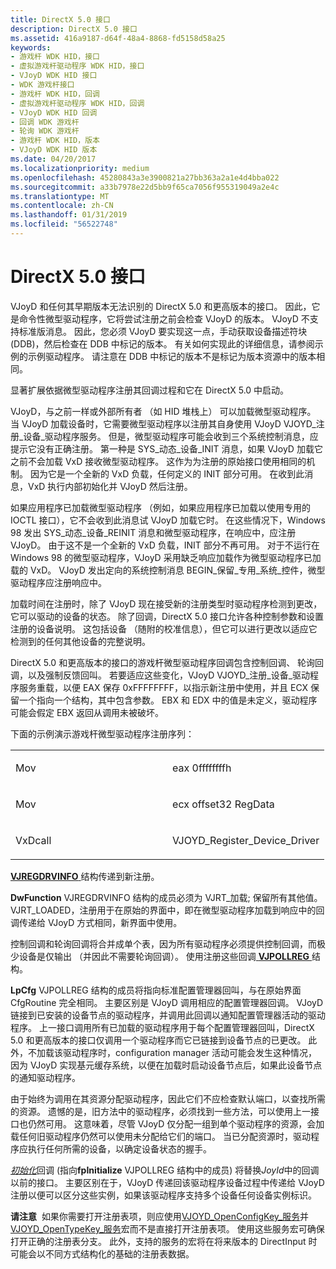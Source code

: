 ```yaml
---
title: DirectX 5.0 接口
description: DirectX 5.0 接口
ms.assetid: 416a9187-d64f-48a4-8868-fd5158d58a25
keywords:
- 游戏杆 WDK HID，接口
- 虚拟游戏杆驱动程序 WDK HID，接口
- VJoyD WDK HID 接口
- WDK 游戏杆接口
- 游戏杆 WDK HID，回调
- 虚拟游戏杆驱动程序 WDK HID，回调
- VJoyD WDK HID 回调
- 回调 WDK 游戏杆
- 轮询 WDK 游戏杆
- 游戏杆 WDK HID，版本
- VJoyD WDK HID 版本
ms.date: 04/20/2017
ms.localizationpriority: medium
ms.openlocfilehash: 45280843a3e3900821a27bb363a2a1e4d4bba022
ms.sourcegitcommit: a33b7978e22d5bb9f65ca7056f955319049a2e4c
ms.translationtype: MT
ms.contentlocale: zh-CN
ms.lasthandoff: 01/31/2019
ms.locfileid: "56522748"
---
```

#  <a name="directx-50-interface"></a>DirectX 5.0 接口





VJoyD 和任何其早期版本无法识别的 DirectX 5.0 和更高版本的接口。 因此，它是命令性微型驱动程序，它将尝试注册之前会检查 VJoyD 的版本。 VJoyD 不支持标准版消息。 因此，您必须 VJoyD 要实现这一点，手动获取设备描述符块 (DDB)，然后检查在 DDB 中标记的版本。 有关如何实现此的详细信息，请参阅示例的示例驱动程序。 请注意在 DDB 中标记的版本不是标记为版本资源中的版本相同。

显著扩展依据微型驱动程序注册其回调过程和它在 DirectX 5.0 中启动。

VJoyD，与之前一样或外部所有者 （如 HID 堆栈上） 可以加载微型驱动程序。 当 VJoyD 加载设备时，它需要微型驱动程序以注册其自身使用 VJoyD VJOYD\_注册\_设备\_驱动程序服务。 但是，微型驱动程序可能会收到三个系统控制消息，应提示它没有正确注册。 第一种是 SYS\_动态\_设备\_INIT 消息，如果 VJoyD 加载它之前不会加载 VxD 接收微型驱动程序。 这作为为注册的原始接口使用相同的机制。 因为它是一个全新的 VxD 负载，任何定义的 INIT 部分可用。 在收到此消息，VxD 执行内部初始化并 VJoyD 然后注册。

如果应用程序已加载微型驱动程序 （例如，如果应用程序已加载以使用专用的 IOCTL 接口），它不会收到此消息试 VJoyD 加载它时。 在这些情况下，Windows 98 发出 SYS\_动态\_设备\_REINIT 消息和微型驱动程序，在响应中，应注册 VJoyD。 由于这不是一个全新的 VxD 负载，INIT 部分不再可用。 对于不运行在 Windows 98 的微型驱动程序，VJoyD 采用缺乏响应加载作为微型驱动程序已加载的 VxD。 VJoyD 发出定向的系统控制消息 BEGIN\_保留\_专用\_系统\_控件，微型驱动程序应注册响应中。

加载时间在注册时，除了 VJoyD 现在接受新的注册类型时驱动程序检测到更改，它可以驱动的设备的状态。 除了回调，DirectX 5.0 接口允许各种控制参数和设置注册的设备说明。 这包括设备 （随附的校准信息），但它可以进行更改以适应它检测到的任何其他设备的完整说明。

DirectX 5.0 和更高版本的接口的游戏杆微型驱动程序回调包含控制回调、 轮询回调，以及强制反馈回叫。 若要适应这些变化，VJoyD VJOYD\_注册\_设备\_驱动程序服务重载，以便 EAX 保存 0xFFFFFFFF，以指示新注册中使用，并且 ECX 保留一个指向一个结构，其中包含参数。 EBX 和 EDX 中的值是未定义，驱动程序可能会假定 EBX 返回从调用未被破坏。

下面的示例演示游戏杆微型驱动程序注册序列：

<table>
<colgroup>
<col width="50%" />
<col width="50%" />
</colgroup>
<tbody>
<tr class="odd">
<td><p>Mov</p></td>
<td><p>eax 0ffffffffh</p></td>
</tr>
<tr class="even">
<td><p>Mov</p></td>
<td><p>ecx offset32 RegData</p></td>
</tr>
<tr class="odd">
<td><p>VxDcall</p></td>
<td><p>VJOYD_Register_Device_Driver</p></td>
</tr>
</tbody>
</table>

 

[ **VJREGDRVINFO** ](https://msdn.microsoft.com/library/windows/hardware/ff543581)结构传递到新注册。

**DwFunction** VJREGDRVINFO 结构的成员必须为 VJRT\_加载; 保留所有其他值。 VJRT\_LOADED，注册用于在原始的界面中，即在微型驱动程序加载到响应中的回调传递给 VJoyD 方式相同，新界面中使用。

控制回调和轮询回调将合并成单个表，因为所有驱动程序必须提供控制回调，而极少设备是仅输出 （并因此不需要轮询回调）。 使用注册这些回调[ **VJPOLLREG** ](https://msdn.microsoft.com/library/windows/hardware/ff543577)结构。

**LpCfg** VJPOLLREG 结构的成员将指向标准配置管理器回叫，与在原始界面 CfgRoutine 完全相同。 主要区别是 VJoyD 调用相应的配置管理器回调。 VJoyD 链接到已安装的设备节点的驱动程序，并调用此回调以通知配置管理器活动的驱动程序。 上一接口调用所有已加载的驱动程序用于每个配置管理器回叫，DirectX 5.0 和更高版本的接口仅调用一个驱动程序而它已链接到设备节点的已更改。 此外，不加载该驱动程序时，configuration manager 活动可能会发生这种情况，因为 VJoyD 实现基元缓存系统，以便在加载时启动设备节点后，如果此设备节点的通知驱动程序。

由于始终为调用在其资源分配驱动程序，因此它们不应检查默认端口，以查找所需的资源。 遗憾的是，旧方法中的驱动程序，必须找到一些方法，可以使用上一接口也仍然可用。 这意味着，尽管 VJoyD 仅分配一组到单个驱动程序的资源，会加载任何旧驱动程序仍然可以使用未分配给它们的端口。 当已分配资源时，驱动程序应执行任何所需的设备，以确定设备状态的握手。

[*初始化*](https://msdn.microsoft.com/library/windows/hardware/ff541025)回调 (指向**fpInitialize** VJPOLLREG 结构中的成员) 将替换*JoyId*中的回调以前的接口。 主要区别在于，VJoyD 传递回该驱动程序设备过程中传递给 VJoyD 注册以便可以区分这些实例，如果该驱动程序支持多个设备任何设备实例标识。

**请注意**  如果你需要打开注册表项，则应使用[VJOYD\_OpenConfigKey\_服务](https://msdn.microsoft.com/library/windows/hardware/ff543545)并[VJOYD\_OpenTypeKey\_服务](https://msdn.microsoft.com/library/windows/hardware/ff543549)宏而不是直接打开注册表项。 使用这些服务宏可确保打开正确的注册表分支。 此外，支持的服务的宏将在将来版本的 DirectInput 时可能会以不同方式结构化的基础的注册表数据。

 

 

 





